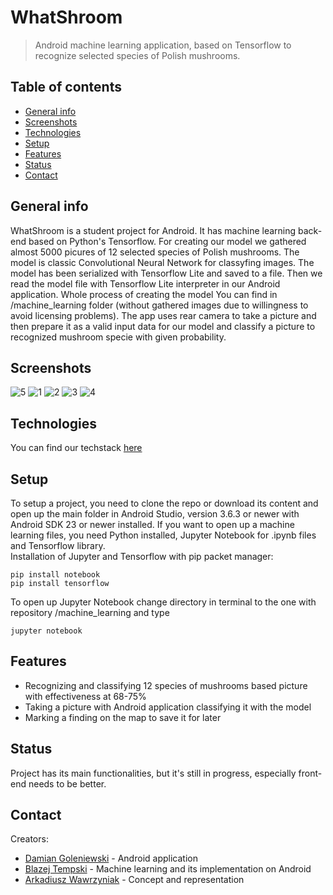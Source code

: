 # WhatShroom
> Android machine learning application, based on Tensorflow to recognize selected species of Polish mushrooms.

## Table of contents
* [General info](#general-info)
* [Screenshots](#screenshots)
* [Technologies](#technologies)
* [Setup](#setup)
* [Features](#features)
* [Status](#status)
* [Contact](#contact)

## General info
WhatShroom is a student project for Android. It has machine learning back-end based on Python's Tensorflow. For creating our model
we gathered almost 5000 picures of 12 selected species of Polish mushrooms. The model is classic Convolutional Neural Network for
classyfing images. The model has been serialized with Tensorflow Lite and saved to a file. Then we read the model file with Tensorflow
Lite interpreter in our Android application. Whole process of creating the model You can find in /machine_learning folder (without
gathered images due to willingness to avoid licensing problems). The app uses rear camera to take a picture and then prepare it as
a valid input data for our model and classify a picture to recognized mushroom specie with given probability. 

## Screenshots
![5](/screenshots/5.png)
![1](/screenshots/1.png)
![2](/screenshots/2.png)
![3](/screenshots/3.png)
![4](/screenshots/4.png)

## Technologies
You can find our techstack [here](https://stackshare.io/dgoleniewski/whatshroom)

## Setup
To setup a project, you need to clone the repo or download its content and open up the main folder in Android Studio, version 3.6.3 or newer
with Android SDK 23 or newer installed.
If you want to open up a machine learning files, you need Python installed, Jupyter Notebook for .ipynb files and Tensorflow library.  
Installation of Jupyter and Tensorflow with pip packet manager:
```
pip install notebook
pip install tensorflow
```
To open up Jupyter Notebook change directory in terminal to the one with repository /machine_learning and type
```
jupyter notebook
```

## Features
* Recognizing and classifying 12 species of mushrooms based picture with effectiveness at 68-75%
* Taking a picture with Android application classifying it with the model
* Marking a finding on the map to save it for later

## Status
Project has its main functionalities, but it's still in progress, especially front-end needs to be better.

## Contact
Creators:
* [Damian Goleniewski](https://github.com/dgoleniewski) - Android application
* [Blazej Tempski](https://github.com/jaheyy) - Machine learning and its implementation on Android
* [Arkadiusz Wawrzyniak](https://github.com/ArekadiuszBy) - Concept and representation
